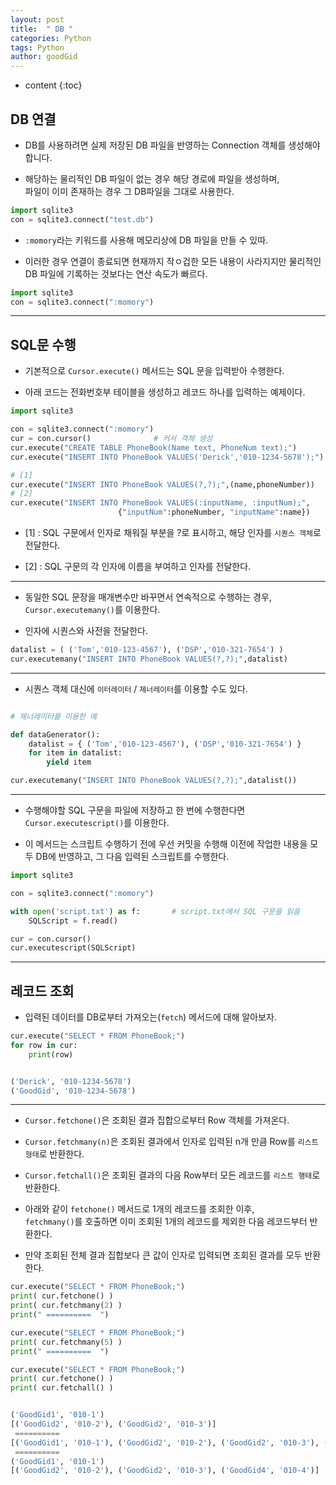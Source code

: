 ```yaml
---
layout: post
title:  " DB "
categories: Python
tags: Python
author: goodGid
---
```

* content
{:toc}


## DB 연결

* DB를 사용하려면 실제 저장된 DB 파일을 반영하는 Connection 객체를 생성해야 합니다.

* 해당하는 물리적인 DB 파일이 없는 경우 해당 경로에 파일을 생성하며, <br> 파일이 이미 존재하는 경우 그 DB파일을 그대로 사용한다.


``` python
import sqlite3
con = sqlite3.connect("test.db")

```

* `:momory`라는 키워드를 사용해 메모리상에 DB 파일을 만들 수 있따.

* 이러한 경우 연결이 종료되면 현재까지 작ㅇ겁한 모든 내용이 사라지지만 물리적인 DB 파일에 기록하는 것보다는 연산 속도가 빠르다.

``` python
import sqlite3
con = sqlite3.connect(":momory")
```


---

## SQL문 수행

* 기본적으로 `Cursor.execute()` 메서드는 SQL 문을 입력받아 수행한다.

* 아래 코드는 전화번호부 테이블을 생성하고 레코드 하나를 입력하는 예제이다.


``` python
import sqlite3

con = sqlite3.connect(":momory")
cur = con.cursor()              # 커서 객체 생성
cur.execute("CREATE TABLE PhoneBook(Name text, PhoneNum text);")
cur.execute("INSERT INTO PhoneBook VALUES('Derick','010-1234-5678');")

# [1]
cur.execute("INSERT INTO PhoneBook VALUES(?,?);",(name,phoneNumber))
# [2]
cur.execute("INSERT INTO PhoneBook VALUES(:inputName, :inputNum);", 
                        {"inputNum":phoneNumber, "inputName":name})

```

* [1] : SQL 구문에서 인자로 채워질 부분을 ?로 표시하고, 해당 인자를 `시퀀스 객체`로 전달한다.

* [2] : SQL 구문의 각 인자에 이름을 부여하고 인자를 전달한다.

---

* 동일한 SQL 문장을 매개변수만 바꾸면서 연속적으로 수행하는 경우, `Cursor.executemany()`를 이용한다.

* 인자에 시퀀스와 사전을 전달한다.


``` python
datalist = ( ('Tom','010-123-4567'), ('DSP','010-321-7654') )
cur.executemany("INSERT INTO PhoneBook VALUES(?,?);",datalist)
```

---

* 시퀀스 객체 대신에 `이터레이터` / `제너레이터`를 이용할 수도 있다.


``` python

# 제너레이터를 이용한 예

def dataGenerator():
    datalist = { ('Tom','010-123-4567'), ('DSP','010-321-7654') }
    for item in datalist:
        yield item

cur.executemany("INSERT INTO PhoneBook VALUES(?,?);",datalist())

```

---

* 수행해야할 SQL 구문을 파일에 저장하고 한 번에 수행한다면 `Cursor.executescript()`를 이용한다.

* 이 메서드는 스크립트 수행하기 전에 우선 커밋을 수행해 이전에 작업한 내용을 모두 DB에 반영하고, 그 다음 입력된 스크립트를 수행한다.


``` python
import sqlite3

con = sqlite3.connect(":momory")

with open('script.txt') as f:       # script.txt에서 SQL 구문을 읽음
    SQLScript = f.read()

cur = con.cursor()
cur.executescript(SQLScript)

```

---

## 레코드 조회

* 입력된 데이터를 DB로부터 가져오는(`fetch`) 메서드에 대해 알아보자.


``` python
cur.execute("SELECT * FROM PhoneBook;")
for row in cur:
    print(row)


('Derick', '010-1234-5678')
('GoodGid', '010-1234-5678')
```

---

* `Cursor.fetchone()`은 조회된 결과 집합으로부터 Row 객체를 가져온다.

* `Cursor.fetchmany(n)`은 조회된 결과에서 인자로 입력된 n개 만큼 Row를 `리스트 형태`로 반환한다.

* `Cursor.fetchall()`은 조회된 결과의 다음 Row부터 모든 레코드를 `리스트 행태`로 반환한다.

* 아래와 같이 `fetchone()` 메서드로 1개의 레코드를 조회한 이후, <br> `fetchmany()`를 호출하면 이미 조회된 1개의 레코드를 제외한 다음 레코드부터 반환한다.

* 만약 조회된 전체 결과 집합보다 큰 값이 인자로 입력되면 조회된 결과를 모두 반환한다.

``` python
cur.execute("SELECT * FROM PhoneBook;")
print( cur.fetchone() )
print( cur.fetchmany(2) )
print(" ==========  ")

cur.execute("SELECT * FROM PhoneBook;")
print( cur.fetchmany(5) )
print(" ==========  ")

cur.execute("SELECT * FROM PhoneBook;")
print( cur.fetchone() )
print( cur.fetchall() )


('GoodGid1', '010-1')
[('GoodGid2', '010-2'), ('GoodGid2', '010-3')]
 ==========
[('GoodGid1', '010-1'), ('GoodGid2', '010-2'), ('GoodGid2', '010-3'), ('GoodGid4', '010-4')]
 ==========
('GoodGid1', '010-1')
[('GoodGid2', '010-2'), ('GoodGid2', '010-3'), ('GoodGid4', '010-4')]

``` 